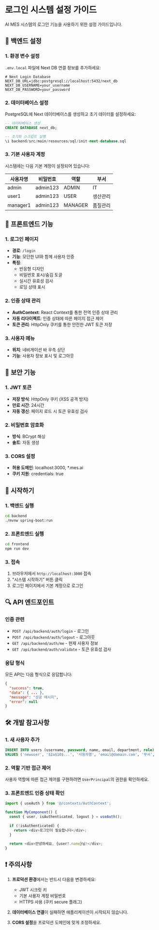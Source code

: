 # 로그인 시스템 설정 가이드

AI MES 시스템의 로그인 기능을 사용하기 위한 설정 가이드입니다.

## 🔧 백엔드 설정

### 1. 환경 변수 설정

`.env.local` 파일에 Next DB 연결 정보를 추가하세요:

```env
# Next Login Database
NEXT_DB_URL=jdbc:postgresql://localhost:5432/next_db
NEXT_DB_USERNAME=your_username
NEXT_DB_PASSWORD=your_password
```

### 2. 데이터베이스 설정

PostgreSQL에 Next 데이터베이스를 생성하고 초기 데이터를 설정하세요:

```sql
-- 데이터베이스 생성
CREATE DATABASE next_db;

-- 초기화 스크립트 실행
\i backend/src/main/resources/sql/init-next-database.sql
```

### 3. 기본 사용자 계정

시스템에는 다음 기본 계정이 설정되어 있습니다:

| 사용자명 | 비밀번호 | 역할 | 부서 |
|---------|---------|------|------|
| admin | admin123 | ADMIN | IT |
| user1 | admin123 | USER | 생산관리 |
| manager1 | admin123 | MANAGER | 품질관리 |

## 🎨 프론트엔드 기능

### 1. 로그인 페이지
- **경로**: `/login`
- **기능**: 모던한 UI와 함께 사용자 인증
- **특징**: 
  - 반응형 디자인
  - 비밀번호 표시/숨김 토글
  - 실시간 유효성 검사
  - 로딩 상태 표시

### 2. 인증 상태 관리
- **AuthContext**: React Context를 통한 전역 인증 상태 관리
- **자동 리다이렉트**: 인증 상태에 따른 페이지 접근 제어
- **토큰 관리**: HttpOnly 쿠키를 통한 안전한 JWT 토큰 저장

### 3. 사용자 메뉴
- **위치**: 네비게이션 바 우측 상단
- **기능**: 사용자 정보 표시 및 로그아웃

## 🔐 보안 기능

### 1. JWT 토큰
- **저장 방식**: HttpOnly 쿠키 (XSS 공격 방지)
- **만료 시간**: 24시간
- **자동 갱신**: 페이지 로드 시 토큰 유효성 검사

### 2. 비밀번호 암호화
- **방식**: BCrypt 해싱
- **솔트**: 자동 생성

### 3. CORS 설정
- **허용 도메인**: localhost:3000, *.mes.ai
- **쿠키 지원**: credentials: true

## 🚀 시작하기

### 1. 백엔드 실행
```bash
cd backend
./mvnw spring-boot:run
```

### 2. 프론트엔드 실행
```bash
cd frontend
npm run dev
```

### 3. 접속
1. 브라우저에서 `http://localhost:3000` 접속
2. "시스템 시작하기" 버튼 클릭
3. 로그인 페이지에서 기본 계정으로 로그인

## 🔍 API 엔드포인트

### 인증 관련
- `POST /api/backend/auth/login` - 로그인
- `POST /api/backend/auth/logout` - 로그아웃
- `GET /api/backend/auth/me` - 현재 사용자 정보
- `GET /api/backend/auth/validate` - 토큰 유효성 검사

### 응답 형식
모든 API는 다음 형식으로 응답합니다:
```json
{
  "success": true,
  "data": { ... },
  "message": "성공 메시지",
  "error": null
}
```

## 🛠️ 개발 참고사항

### 1. 새 사용자 추가
```sql
INSERT INTO users (username, password, name, email, department, role) 
VALUES ('newuser', '$2a$10$...', '사용자명', 'email@domain.com', '부서', 'USER');
```

### 2. 역할 기반 접근 제어
사용자 역할에 따른 접근 제어를 구현하려면 `UserPrincipal`의 권한을 확인하세요.

### 3. 프론트엔드 인증 상태 확인
```typescript
import { useAuth } from '@/contexts/AuthContext';

function MyComponent() {
  const { user, isAuthenticated, logout } = useAuth();
  
  if (!isAuthenticated) {
    return <div>로그인이 필요합니다</div>;
  }
  
  return <div>안녕하세요, {user?.name}님!</div>;
}
```

## ❗ 주의사항

1. **프로덕션 환경**에서는 반드시 다음을 변경하세요:
   - JWT 시크릿 키
   - 기본 사용자 계정 비밀번호
   - HTTPS 사용 (쿠키 secure 플래그)

2. **데이터베이스 연결**이 실패하면 애플리케이션이 시작되지 않습니다.

3. **CORS 설정**을 프로덕션 도메인에 맞게 조정하세요.
